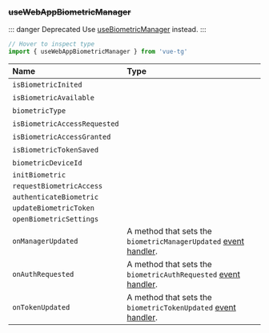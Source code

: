 ### ~~useWebAppBiometricManager~~

::: danger Deprecated
Use [useBiometricManager](#usebiometricmanager) instead.
:::

```ts twoslash
// Hover to inspect type
import { useWebAppBiometricManager } from 'vue-tg'
```

| Name                         | Type                                                                                                                          |
| :--------------------------- | :---------------------------------------------------------------------------------------------------------------------------- |
| `isBiometricInited`          | <!--@include: @/generated/BiometricManager-isInited.md --> <br/> <Badge type="info" text="⚡️ readonly reactive" />             |
| `isBiometricAvailable`       | <!--@include: @/generated/BiometricManager-isBiometricAvailable.md --> <br/> <Badge type="info" text="⚡️ readonly reactive" /> |
| `biometricType`              | <!--@include: @/generated/BiometricManager-biometricType.md --><br/> <Badge type="info" text="⚡️ readonly reactive" />         |
| `isBiometricAccessRequested` | <!--@include: @/generated/BiometricManager-isAccessRequested.md --><br/> <Badge type="info" text="⚡️ readonly reactive" />     |
| `isBiometricAccessGranted`   | <!--@include: @/generated/BiometricManager-isAccessGranted.md --><br/> <Badge type="info" text="⚡️ readonly reactive" />       |
| `isBiometricTokenSaved`      | <!--@include: @/generated/BiometricManager-isBiometricTokenSaved.md --><br/> <Badge type="info" text="⚡️ readonly reactive" /> |
| `biometricDeviceId`          | <!--@include: @/generated/BiometricManager-deviceId.md --><br/> <Badge type="info" text="⚡️ readonly reactive" />              |
| `initBiometric`              | <!--@include: @/generated/BiometricManager-init.md -->                                                                        |
| `requestBiometricAccess`     | <!--@include: @/generated/BiometricManager-requestAccess.md -->                                                               |
| `authenticateBiometric`      | <!--@include: @/generated/BiometricManager-authenticate.md -->                                                                |
| `updateBiometricToken`       | <!--@include: @/generated/BiometricManager-updateBiometricToken.md -->                                                        |
| `openBiometricSettings`      | <!--@include: @/generated/BiometricManager-openSettings.md -->                                                                |
| `onManagerUpdated`           | <Badge type="tip" text="Bot API 7.2+" /> A method that sets the `biometricManagerUpdated` [event handler](#event-handling).   |
| `onAuthRequested`            | <Badge type="tip" text="Bot API 7.2+" /> A method that sets the `biometricAuthRequested` [event handler](#event-handling).    |
| `onTokenUpdated`             | <Badge type="tip" text="Bot API 7.2+" /> A method that sets the `biometricTokenUpdated` [event handler](#event-handling).     |
